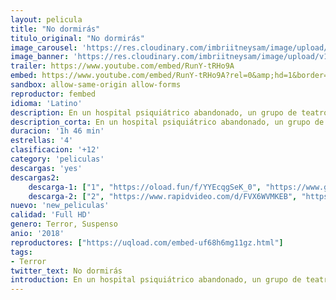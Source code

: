 ```yaml
---
layout: pelicula
title: "No dormirás"
titulo_original: "No dormirás"
image_carousel: 'https://res.cloudinary.com/imbriitneysam/image/upload/v1543453265/no-dormiras-poster-min.jpg'
image_banner: 'https://res.cloudinary.com/imbriitneysam/image/upload/v1543453267/dormiras-banner-min.jpg'
trailer: https://www.youtube.com/embed/RunY-tRHo9A
embed: https://www.youtube.com/embed/RunY-tRHo9A?rel=0&amp;hd=1&border=0&wmode=opaque&enablejsapi=1&modestbranding=1&controls=1&showinfo=1
sandbox: allow-same-origin allow-forms
reproductor: fembed
idioma: 'Latino'
description: En un hospital psiquiátrico abandonado, un grupo de teatro experimenta con insomnio para la preparación de una obra teatral. Con el paso de los días sin dormir, alcanzan nuevos umbrales de percepción que los exponen a los secretos del lugar y las energías que lo habitan. Cuando Bianca, una joven y prometedora actriz, se une al elenco, compitiendo por el papel principal, debe sobrevivir no solo a la intensidad del trabajo y sus compañeros de reparto, sino a la fuerza desconocida que los empuja hacia un resultado trágico.
description_corta: En un hospital psiquiátrico abandonado, un grupo de teatro experimenta con insomnio para la preparación de una obra teatral. Con el paso de los días sin dormir, alcanzan nuevos umbrales de percepción que los exponen a los secretos del lugar y...
duracion: '1h 46 min'
estrellas: '4'
clasificacion: '+12'
category: 'peliculas'
descargas: 'yes'
descargas2:
    descarga-1: ["1", "https://oload.fun/f/YYEcqgSeK_0", "https://www.google.com/s2/favicons?domain=openload.co","OpenLoad","https://res.cloudinary.com/imbriitneysam/image/upload/v1541473684/mexico.png", "Latino", "Full HD"]
    descarga-2: ["2", "https://www.rapidvideo.com/d/FVX6WVMKEB", "https://www.google.com/s2/favicons?domain=www.rapidvideo.com","RapidVideo","https://res.cloudinary.com/imbriitneysam/image/upload/v1541473684/mexico.png", "Latino", "Full HD"]
nuevo: 'new_peliculas'
calidad: 'Full HD'
genero: Terror, Suspenso
anio: '2018'
reproductores: ["https://uqload.com/embed-uf68h6mg11gz.html"]
tags:
- Terror
twitter_text: No dormirás
introduction: En un hospital psiquiátrico abandonado, un grupo de teatro experimenta con insomnio para la preparación de una obra teatral. Con el paso de los días sin dormir, alcanzan nuevos umbrales de percepción que los exponen a los secretos del lugar y..
---
```



 







